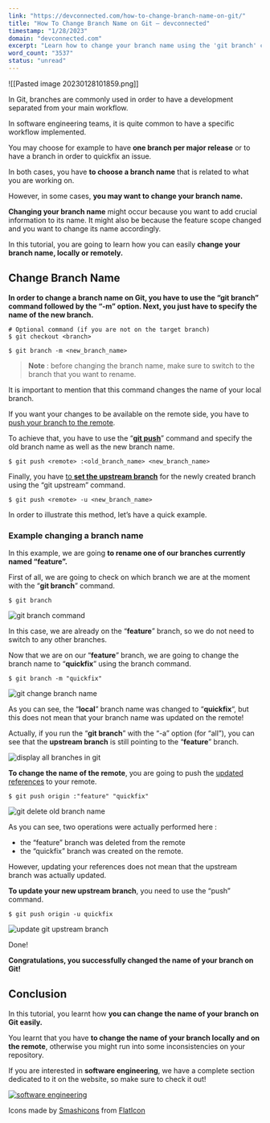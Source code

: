 ```yaml
---
link: "https://devconnected.com/how-to-change-branch-name-on-git/"
title: "How To Change Branch Name on Git – devconnected"
timestamp: "1/28/2023"
domain: "devconnected.com"
excerpt: "Learn how to change your branch name using the 'git branch' command. Learn to push your new branch name to the remote and upstream."
word_count: "3537"
status: "unread"
---
```

![[Pasted image 20230128101859.png]]

In Git, branches are commonly used in order to have a development separated from your main workflow.

In software engineering teams, it is quite common to have a specific workflow implemented.

You may choose for example to have **one branch per major release** or to have a branch in order to quickfix an issue.

In both cases, you have **to choose a branch name** that is related to what you are working on.

However, in some cases, **you may want to change your branch name.**

**Changing your branch name** might occur because you want to add crucial information to its name. It might also be because the feature scope changed and you want to change its name accordingly.

In this tutorial, you are going to learn how you can easily **change your branch name, locally or remotely.**

## Change Branch Name

**In order to change a branch name on Git, you have to use the “git branch” command followed by the “-m” option. Next, you just have to specify the name of the new branch.**

```
# Optional command (if you are not on the target branch)
$ git checkout <branch>

$ git branch -m <new_branch_name>
```

> **Note** : before changing the branch name, make sure to switch to the branch that you want to rename.

It is important to mention that this command changes the name of your local branch.

If you want your changes to be available on the remote side, you have to [push your branch to the remote](https://devconnected.com/how-to-push-git-branch-to-remote/).

To achieve that, you have to use the “[**git push**](https://git-scm.com/docs/git-push)” command and specify the old branch name as well as the new branch name.

```
$ git push <remote> :<old_branch_name> <new_branch_name>
```

Finally, you have [to **set the upstream branch**](https://devconnected.com/how-to-set-upstream-branch-on-git/) for the newly created branch using the “git upstream” command.

```
$ git push <remote> -u <new_branch_name>
```

In order to illustrate this method, let’s have a quick example.

### Example changing a branch name

In this example, we are going **to rename one of our branches currently named “feature”.**

First of all, we are going to check on which branch we are at the moment with the “**git branch**” command.

```
$ git branch
```

![git branch command](https://devconnected.com/wp-content/uploads/2020/11/git-branch-command.png)

In this case, we are already on the “**feature**” branch, so we do not need to switch to any other branches.

Now that we are on our “**feature**” branch, we are going to change the branch name to “**quickfix**” using the branch command.

```
$ git branch -m "quickfix"
```

![git change branch name](https://devconnected.com/wp-content/uploads/2020/11/git-change-branch-name.png)

As you can see, the “**local**” branch name was changed to “**quickfix**“, but this does not mean that your branch name was updated on the remote!

Actually, if you run the “**git branch**” with the “-a” option (for “all”), you can see that the **upstream branch** is still pointing to the “**feature**” branch.

![display all branches in git](https://devconnected.com/wp-content/uploads/2020/11/git-display-all-branches.png)

**To change the name of the remote**, you are going to push the [updated references](https://git-scm.com/book/en/v2/Git-Internals-Git-References) to your remote.

```
$ git push origin :"feature" "quickfix"
```

![git delete old branch name](https://devconnected.com/wp-content/uploads/2020/11/git-update-remote-1.png)

As you can see, two operations were actually performed here :

-   the “feature” branch was deleted from the remote
-   the “quickfix” branch was created on the remote.

However, updating your references does not mean that the upstream branch was actually updated.

**To update your new upstream branch**, you need to use the “push” command.

```
$ git push origin -u quickfix
```

![update git upstream branch](https://devconnected.com/wp-content/uploads/2020/11/set-upstream-branch-git.png)

Done!

**Congratulations, you successfully changed the name of your branch on Git!**

## Conclusion

In this tutorial, you learnt how **you can change the name of your branch on Git easily.**

You learnt that you have **to change the name of your branch locally and on the remote**, otherwise you might run into some inconsistencies on your repository.

If you are interested in **software engineering**, we have a complete section dedicated to it on the website, so make sure to check it out!

[![software engineering](https://devconnected.com/wp-content/uploads/2019/10/featured-14.png)](https://devconnected.com/category/software-engineering/)

Icons made by [Smashicons](https://www.flaticon.com/authors/smashicons) from [FlatIcon](https://www.flaticon.com/)
